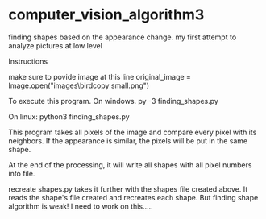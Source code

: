 # computer_vision_algorithm3
finding shapes based on the appearance change. my first attempt to analyze pictures at low level

Instructions

make sure to povide image at this line
original_image = Image.open("images\\birdcopy small.png")

To execute this program.
On windows.
py -3 finding_shapes.py

On linux:
python3 finding_shapes.py

This program takes all pixels of the image and compare every pixel with its neighbors. If the appearance is similar, 
the pixels will be put in the same shape.

At the end of the processing, it will write all shapes with all pixel numbers into file.

recreate shapes.py takes it further with the shapes file created above. It reads the shape's file created and recreates each shape. But finding shape algorithm is weak! I need to work on this.....

